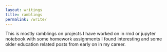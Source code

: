 ```yaml
---
layout: writings
title: ramblings
permalink: /write/
---
```


This is mostly ramblings on projects I have worked on in rmd or jupyter notebook with some homework assignments I found interesting and some older education related posts from early on in my career.
